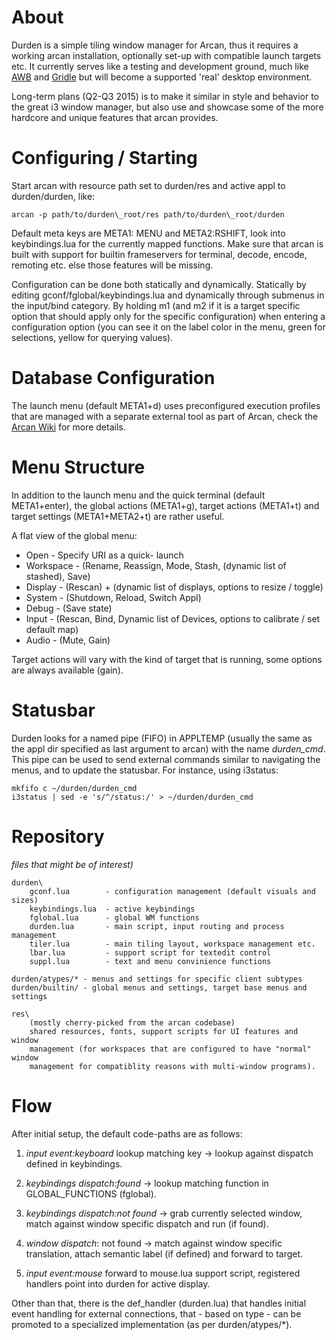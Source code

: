 About
=====

Durden is a simple tiling window manager for Arcan, thus it requires a working
arcan installation, optionally set-up with compatible launch targets etc. It
currently serves like a testing and development ground, much like
[AWB](http://github.com/letoram/awb) and
[Gridle](http://github.com/letoram/gridle) but will become a supported 'real'
desktop environment.

Long-term plans (Q2-Q3 2015) is to make it similar in style and behavior to the
great i3 window manager, but also use and showcase some of the more hardcore and
unique features that arcan provides.

Configuring / Starting
=====

Start arcan with resource path set to durden/res and active appl to durden/durden,
like:

    arcan -p path/to/durden\_root/res path/to/durden\_root/durden

Default meta keys are META1: MENU and META2:RSHIFT, look into keybindings.lua for the
currently mapped functions. Make sure that arcan is built with support for builtin
frameservers for terminal, decode, encode, remoting etc. else those features will be
missing.

Configuration can be done both statically and dynamically. Statically by editing
gconf/fglobal/keybindings.lua and dynamically through submenus in the input/bind
category. By holding m1 (and m2 if it is a target specific option that should
apply only for the specific configuration) when entering a configuration option
(you can see it on the label color in the menu, green for selections, yellow for
querying values).

Database Configuration
====
The launch menu (default META1+d) uses preconfigured execution profiles that
are managed with a separate external tool as part of Arcan, check the
[Arcan Wiki](http://github.com/letoram/arcan/wiki) for more details.

Menu Structure
====
In addition to the launch menu and the quick terminal (default META1+enter),
the global actions (META1+g), target actions (META1+t) and target
settings (META1+META2+t) are rather useful.

A flat view of the global menu:

 * Open - Specify URI as a quick- launch
 * Workspace - (Rename, Reassign, Mode, Stash, (dynamic list of stashed), Save)
 * Display - (Rescan) + (dynamic list of displays, options to resize / toggle)
 * System - (Shutdown, Reload, Switch Appl)
 * Debug - (Save state)
 * Input - (Rescan, Bind, Dynamic list of Devices, options to calibrate / set default map)
 * Audio - (Mute, Gain)

Target actions will vary with the kind of target that is running, some options
are always available (gain).

Statusbar
====
Durden looks for a named pipe (FIFO) in APPLTEMP (usually the same as the appl dir
specified as last argument to arcan) with the name *durden\_cmd*. This pipe can be
used to send external commands similar to navigating the menus, and to update the
statusbar. For instance, using i3status:

    mkfifo c ~/durden/durden_cmd
    i3status | sed -e 's/^/status:/' > ~/durden/durden_cmd

Repository
=====

_files that might be of interest)_

    durden\
        gconf.lua        - configuration management (default visuals and sizes)
        keybindings.lua  - active keybindings
        fglobal.lua      - global WM functions
        durden.lua       - main script, input routing and process management
        tiler.lua        - main tiling layout, workspace management etc.
        lbar.lua         - support script for textedit control
        suppl.lua        - text and menu convinience functions

    durden/atypes/* - menus and settings for specific client subtypes
    durden/builtin/ - global menus and settings, target base menus and settings

    res\
        (mostly cherry-picked from the arcan codebase)
        shared resources, fonts, support scripts for UI features and window
        management (for workspaces that are configured to have "normal" window
        management for compatiblity reasons with multi-window programs).

Flow
====

After initial setup, the default code-paths are as follows:

1. _input event:keyboard_ lookup matching key -> lookup against dispatch
   defined in keybindings.

2. _keybindings dispatch:found_ -> lookup matching function in
   GLOBAL\_FUNCTIONS (fglobal).

3. _keybindings dispatch:not found_ -> grab currently selected window,
   match against window specific dispatch and run (if found).

4. _window dispatch_: not found -> match against window specific translation,
   attach semantic label (if defined) and forward to target.

5. _input event:mouse_ forward to mouse.lua support script, registered
   handlers point into durden for active display.

Other than that, there is the def\_handler (durden.lua) that handles initial
event handling for external connections, that - based on type - can be promoted
to a specialized implementation (as per durden/atypes/*).
